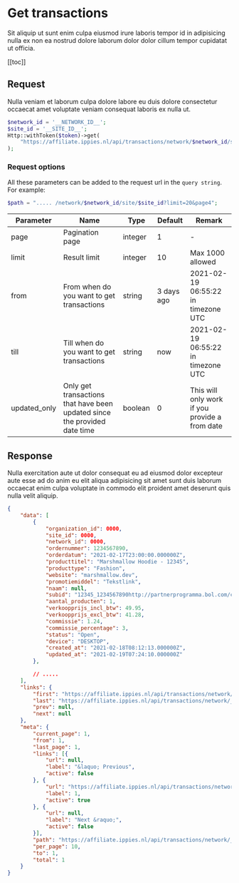 # Get transactions
Sit aliquip ut sunt enim culpa eiusmod irure laboris tempor id in adipisicing nulla ex non ea nostrud dolore laborum dolor dolor cillum tempor cupidatat ut officia.

[[toc]]

## Request
Nulla veniam et laborum culpa dolore labore eu duis dolore consectetur occaecat amet voluptate veniam consequat laboris ex nulla ut.
```php
$network_id = '__NETWORK_ID__';
$site_id = '__SITE_ID__';
Http::withToken($token)->get(
    "https://affiliate.ippies.nl/api/transactions/network/$network_id/site/$site_id"
);
```

### Request options
All these parameters can be added to the request url in the `query string`. For example:
```php
$path = "..... /network/$network_id/site/$site_id?limit=20&page4";
```

| Parameter     | Name          | Type  | Default | Remark |
| ------------- | ------------- | ----- | ------- | ------ |
| page | Pagination page | integer | 1 | - |
| limit | Result limit | integer | 10 | Max 1000 allowed |
| from | From when do you want to get transactions | string | 3 days ago | 2021-02-19 06:55:22 in timezone UTC |
| till | Till when do you want to get transactions | string | now | 2021-02-19 06:55:22 in timezone UTC |
| updated_only | Only get transactions that have been updated since the provided date time | boolean | 0 | This will only work if you provide a from date |

## Response
Nulla exercitation aute ut dolor consequat eu ad eiusmod dolor excepteur aute esse ad do anim eu elit aliqua adipisicing sit amet sunt duis laborum occaecat enim culpa voluptate in commodo elit proident amet deserunt quis nulla velit aliquip.

```json
{
    "data": [
        {
            "organization_id": 0000,
            "site_id": 0000,
            "network_id": 0000,
            "ordernummer": 1234567890,
            "orderdatum": "2021-02-17T23:00:00.000000Z",
            "producttitel": "Marshmallow Hoodie - 12345",
            "producttype": "Fashion",
            "website": "marshmallow.dev",
            "promotiemiddel": "Tekstlink",
            "naam": null,
            "subid": "12345_1234567890http://partnerprogramma.bol.com/click/click?p=1",
            "aantal_producten": 1,
            "verkoopprijs_incl_btw": 49.95,
            "verkoopprijs_excl_btw": 41.28,
            "commissie": 1.24,
            "commissie_percentage": 3,
            "status": "Open",
            "device": "DESKTOP",
            "created_at": "2021-02-18T08:12:13.000000Z",
            "updated_at": "2021-02-19T07:24:10.000000Z"
        },

        // .....
    ],
    "links": {
        "first": "https://affiliate.ippies.nl/api/transactions/network/__NETWORK_ID__/site/__SITE_ID__?page=1",
        "last": "https://affiliate.ippies.nl/api/transactions/network/__NETWORK_ID__/site/__SITE_ID__?page=1",
        "prev": null,
        "next": null
    },
    "meta": {
        "current_page": 1,
        "from": 1,
        "last_page": 1,
        "links": [{
            "url": null,
            "label": "&laquo; Previous",
            "active": false
        }, {
            "url": "https://affiliate.ippies.nl/api/transactions/network/__NETWORK_ID__/site/__SITE_ID__?page=1",
            "label": 1,
            "active": true
        }, {
            "url": null,
            "label": "Next &raquo;",
            "active": false
        }],
        "path": "https://affiliate.ippies.nl/api/transactions/network/__NETWORK_ID__/site/__SITE_ID__",
        "per_page": 10,
        "to": 1,
        "total": 1
    }
}
```

<EditOnGithub edit_url="transactions/get-transactions.md"/>
